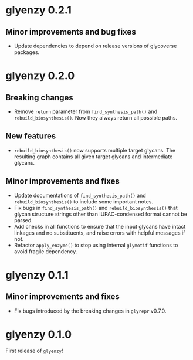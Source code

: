 # glyenzy 0.2.1

## Minor improvements and bug fixes

* Update dependencies to depend on release versions of glycoverse packages.

# glyenzy 0.2.0

## Breaking changes

* Remove `return` parameter from `find_synthesis_path()` and `rebuild_biosynthesis()`. Now they always return all possible paths.

## New features

* `rebuild_biosynthesis()` now supports multiple target glycans. The resulting graph contains all given target glycans and intermediate glycans.

## Minor improvements and fixes

* Update documentations of `find_synthesis_path()` and `rebuild_biosynthesis()` to include some important notes.
* Fix bugs in `find_synthesis_path()` and `rebuild_biosynthesis()` that glycan structure strings other than IUPAC-condensed format cannot be parsed.
* Add checks in all functions to ensure that the input glycans have intact linkages and no substituents, and raise errors with helpful messages if not.
* Refactor `apply_enzyme()` to stop using internal `glymotif` functions to avoid fragile dependency.

# glyenzy 0.1.1

## Minor improvements and fixes

* Fix bugs introduced by the breaking changes in `glyrepr` v0.7.0.

# glyenzy 0.1.0

First release of `glyenzy`!
